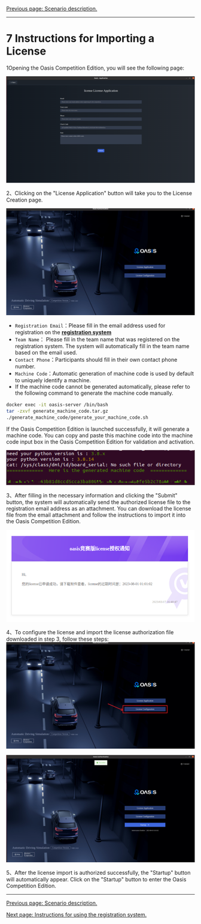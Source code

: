 [Previous page: Scenario description.](scenarios_en.md)

------

# 7 Instructions for Importing a License

1Opening the Oasis Competition Edition, you will see the following page:

![](js/images/license/image_en.png)

2、Clicking on the "License Application" button will take you to the License Creation page.

![](js/images/license/image1_en.png)

- `Registration Email`：Please fill in the email address used for registration on the [__registration system__](https://race.carsmos.cn/contests)
- `Team Name`： Please fill in the team name that was registered on the registration system. The system will automatically fill in the team name based on the email used.
- `Contact Phone`：Participants should fill in their own contact phone number.
- `Machine Code`：Automatic generation of machine code is used by default to uniquely identify a machine.
- If the machine code cannot be generated automatically, please refer to the following command to generate the machine code manually.

```bash
docker exec -it oasis-server /bin/bash
tar -zxvf generate_machine_code.tar.gz
./generate_machine_code/generate_your_machine_code.sh
```

If the Oasis Competition Edition is launched successfully, it will generate a machine code. You can copy and paste this machine code into the machine code input box in the Oasis Competition Edition for validation and activation. 

![机器码生成](js/images/license/image7.png)

3、After filling in the necessary information and clicking the "Submit" button, the system will automatically send the authorized license file to the registration email address as an attachment. You can download the license file from the email attachment and follow the instructions to import it into the Oasis Competition Edition.

![](js/images/license/image4.png)

4、To configure the license and import the license authorization file downloaded in step 3, follow these steps:![](js/images/license/image5_en.png)

![](js/images/license/image6_en.png)

5、After the license import is authorized successfully, the "Startup" button will automatically appear. Click on the "Startup" button to enter the Oasis Competition Edition.

------

[Previous page: Scenario description.](scenarios_en.md)

[Next page: Instructions for using the registration system.](baoming_en.md)

